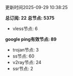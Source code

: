更新时间2025-09-29 10:38:25

**总订阅: 22**
**总节点: 5375**
- vless节点: 6

**google ping有效节点: 89**
- trojan节点: 3
- ss节点: 60
- v2ray节点: 24
- ssr节点: 2
